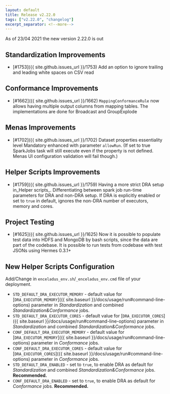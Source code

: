 ```yaml
---
layout: default
title: Release v2.22.0
tags: ["v2.22.0", "changelog"]
excerpt_separator: <!--more-->
---
```


As of 23/04 2021 the new version 2.22.0 is out
<!--more-->

## Standardization Improvements

- [#1753]({{ site.github.issues_url }}/1753) Add an option to ignore trailing and leading white spaces on CSV read

## Conformance Improvements

- [#1662]({{ site.github.issues_url }}/1662) `MappingConformanceRule` now allows having multiple output columns from mapping tables. The implementations are done for Broadcast and GroupExplode

## Menas Improvements

- [#1702]({{ site.github.issues_url }}/1702) Dataset properties essentiality level Mandatory enhanced with parameter `allowRun`. (If set to true SparkJobs task will still execute even if the property is not defined. Menas UI configuration validation will fail though.)

## Helper Scripts Improvements

- [#1759]({{ site.github.issues_url }}/1759) Having a more strict DRA setup in_Helper scripts_. Differentiating between spark job run-time parameters for DRA and non-DRA setup. If DRA is explicitly enabled or set to `true` in default, ignores the non-DRA number of executors, memory and cores.

## Project Testing

- [#1625]({{ site.github.issues_url }}/1625) Now it is possible to populate test data into HDFS and MongoDB by bash scripts, since the data are part of the codebase. It is possible to run tests from codebase with test JSONs using Hermes 0.3.1+

## New Helper Scripts Configuration

Add/Change in `enceladus_env.sh`/`_enceladus_env.cmd` file of your deployment.

* `STD_DEFAULT_DRA_EXECUTOR_MEMORY` - default value for [`DRA_EXECUTOR_MEMORY`]({{ site.baseurl }}/docs/usage/run#command-line-options) parameter in _Standardization_ and combined _Standardization&Conformance_ jobs.
* `STD_DEFAULT_DRA_EXECUTOR_CORES` - default value for [`DRA_EXECUTOR_CORES`]({{ site.baseurl }}/docs/usage/run#command-line-options) parameter in _Standardization_ and combined _Standardization&Conformance_ jobs.
* `CONF_DEFAULT_DRA_EXECUTOR_MEMORY` - default value for [`DRA_EXECUTOR_MEMORY`]({{ site.baseurl }}/docs/usage/run#command-line-options) parameter in _Conformance_ jobs.
* `CONF_DEFAULT_DRA_EXECUTOR_CORES` - default value for [`DRA_EXECUTOR_CORES`]({{ site.baseurl }}/docs/usage/run#command-line-options) parameter in _Conformance_ jobs.
* `STD_DEFAULT_DRA_ENABLED` - set to `true`, to enable DRA as default for _Standardization_ and combined _Standardization&Conformance_ jobs. **Recommended.**
* `CONF_DEFAULT_DRA_ENABLED` - set to `true`, to enable DRA as default for _Conformance_ jobs. **Recommended.**
